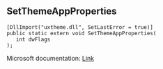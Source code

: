 ## SetThemeAppProperties

```
[DllImport("uxtheme.dll", SetLastError = true)]
public static extern void SetThemeAppProperties(
   int dwFlags
);
```

Microsoft documentation: [Link](https://docs.microsoft.com/en-us/windows/win32/api/uxtheme/nf-uxtheme-setthemeappproperties)
